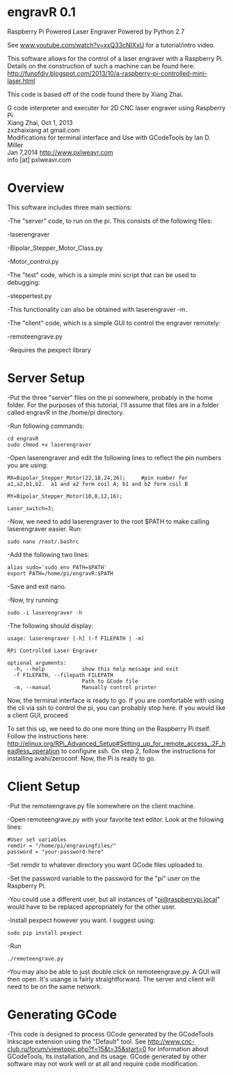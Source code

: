 engravR 0.1
===========

Raspberry Pi Powered Laser Engraver
Powered by Python 2.7

See www.youtube.com/watch?v=xxQ33cNIXxU for a tutorial/intro video.

This software allows for the control of a laser engraver with a Raspberry Pi.  Details on the construction of such a machine can be found here: http://funofdiy.blogspot.com/2013/10/a-raspberry-pi-controlled-mini-laser.html

This code is based off of the code found there by Xiang Zhai.

G code interpreter and executer for 2D CNC laser engraver using Raspberry Pi             
Xiang Zhai,   Oct 1, 2013                                                              
zxzhaixiang at gmail.com    														   
Modifications for terminal interface and Use with GCodeTools by Ian D. Miller          
Jan 7,2014			http://www.pxlweavr.com											   
info [at] pxlweavr.com																   


Overview
========

This software includes three main sections:

-The "server" code, to run on the pi.  This consists of the following files:

  -laserengraver
  
  -Bipolar_Stepper_Motor_Class.py
  
  -Motor_control.py
  
-The "test" code, which is a simple mini script that can be used to debugging:

  -steppertest.py
  
  -This functionality can also be obtained with laserengraver -m.
    
-The "client" code, which is a simple GUI to control the engraver remotely:

  -remoteengrave.py
  
  -Requires the pexpect library
    
Server Setup
============

-Put the three "server" files on the pi somewhere, probably in the home folder.  For the purposes of this tutorial, I'll assume that files are in a folder called engravR in the /home/pi directory.

-Run following commands:

    cd engravR
    sudo chmod +x laserengraver
    
-Open laserengraver and edit the following lines to reflect the pin numbers you are using:

```
MX=Bipolar_Stepper_Motor(22,18,24,26);     #pin number for a1,a2,b1,b2.  a1 and a2 form coil A; b1 and b2 form coil B

MY=Bipolar_Stepper_Motor(10,8,12,16);       

Laser_switch=3;
```

-Now, we need to add laserengraver to the root $PATH to make calling laserengraver easier.  Run:

    sudo nano /root/.bashrc
    
-Add the following two lines:

    alias sudo='sudo env PATH=$PATH'
    export PATH=/home/pi/engravR:$PATH
    
-Save and exit nano.

-Now, try running:

    sudo -i laserengraver -h

-The following should display:

```
usage: laserengraver [-h] (-f FILEPATH | -m)

RPi Controlled Laser Engraver

optional arguments:
  -h, --help            show this help message and exit
  -f FILEPATH, --filepath FILEPATH
                        Path to GCode file
  -m, --manual          Manually control printer
```

Now, the terminal interface is ready to go.  If you are comfortable with using the cli via ssh to control the pi, you can probably stop here.  If you would like a client GUI, proceed

To set this up, we need to do one more thing on the Raspberry Pi itself.  Follow the instructions here: http://elinux.org/RPi_Advanced_Setup#Setting_up_for_remote_access_.2F_headless_operation to configure ssh.  On step 2, follow the instructions for installing avahi/zeroconf.  Now, the Pi is ready to go.

Client Setup
============

-Put the remoteengrave.py file somewhere on the client machine.

-Open remoteengrave.py with your favorite text editor.  Look at the folowing lines:

```
#User set variables
remdir = "/home/pi/engravingfiles/"
password = "your-password-here"
```

-Set remdir to whatever directory you want GCode files uploaded to.

-Set the password variable to the password for the "pi" user on the Raspberry Pi.

  -You could use a different user, but all instances of "pi@raspberrypi.local" would have to be replaced appropriately for the other user.
  
-Install pexpect however you want.  I suggest using:

    sudo pip install pexpect

-Run

    ./remoteengrave.py
    
-You may also be able to just double click on remoteengrave.py.  A GUI will then open.  It's usange is fairly straightforward.  The server and client will need to be on the same network.

Generating GCode
================

-This code is designed to process GCode generated by the GCodeTools Inkscape extension using the "Default" tool.  See http://www.cnc-club.ru/forum/viewtopic.php?f=15&t=35&start=0 for information about GCodeTools, its installation, and its usage.  GCode generated by other software may not work well or at all and require code modification.
